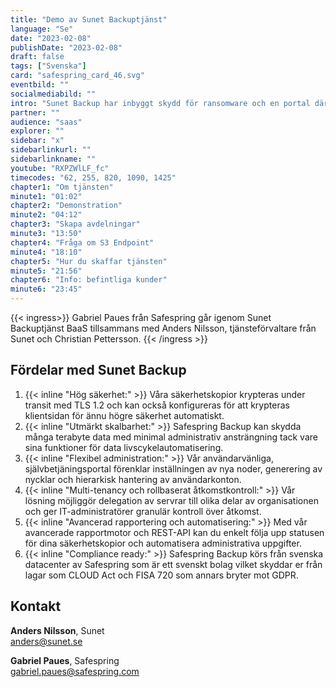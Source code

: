 ```yaml
---
title: "Demo av Sunet Backuptjänst"
language: "Se"
date: "2023-02-08"
publishDate: "2023-02-08"
draft: false
tags: ["Svenska"]
card: "safespring_card_46.svg"
eventbild: ""
socialmediabild: ""
intro: "Sunet Backup har inbyggt skydd för ransomware och en portal där du enkelt sköter kontrollen av er skyddade data."
partner: ""
audience: "saas"
explorer: ""
sidebar: "x"
sidebarlinkurl: ""
sidebarlinkname: ""
youtube: "RXPZWlLF_fc"
timecodes: "62, 255, 820, 1090, 1425"
chapter1: "Om tjänsten"
minute1: "01:02"
chapter2: "Demonstration"
minute2: "04:12"
chapter3: "Skapa avdelningar"
minute3: "13:50"
chapter4: "Fråga om S3 Endpoint"
minute4: "18:10"
chapter5: "Hur du skaffar tjänsten"
minute5: "21:56"
chapter6: "Info: befintliga kunder"
minute6: "23:45"
---
```



{{< ingress>}}
Gabriel Paues från Safespring går igenom Sunet Backuptjänst BaaS tillsammans med Anders Nilsson, tjänsteförvaltare från Sunet och Christian Pettersson.
{{< /ingress >}}

## Fördelar med Sunet Backup

1. {{< inline "Hög säkerhet:" >}} Våra säkerhetskopior krypteras under transit med TLS 1.2 och kan också konfigureras för att krypteras klientsidan för ännu högre säkerhet automatiskt.
1. {{< inline "Utmärkt skalbarhet:" >}} Safespring Backup kan skydda många terabyte data med minimal administrativ ansträngning tack vare sina funktioner för data livscykelautomatisering.
1. {{< inline "Flexibel administration:" >}} Vår användarvänliga, självbetjäningsportal förenklar inställningen av nya noder, generering av nycklar och hierarkisk hantering av användarkonton.
1. {{< inline "Multi-tenancy och rollbaserat åtkomstkontroll:" >}} Vår lösning möjliggör delegation av servrar till olika delar av organisationen och ger IT-administratörer granulär kontroll över åtkomst.
1. {{< inline "Avancerad rapportering och automatisering:" >}} Med vår avancerade rapportmotor och REST-API kan du enkelt följa upp statusen för dina säkerhetskopior och automatisera administrativa uppgifter.
1. {{< inline "Compliance ready:" >}} Safespring Backup körs från svenska datacenter av Safespring som är ett svenskt bolag vilket skyddar er från lagar som CLOUD Act och FISA 720 som annars bryter mot GDPR.

## Kontakt

**Anders Nilsson**, Sunet  
anders@sunet.se

**Gabriel Paues**, Safespring  
gabriel.paues@safespring.com 
